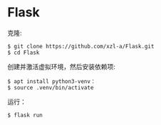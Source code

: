 # Flask
克隆:
```
$ git clone https://github.com/xzl-a/Flask.git
$ cd Flask
```
创建并激活虚拟环境，然后安装依赖项:
```
$ apt install python3-venv：
$ source .venv/bin/activate
```
运行：
```
$ flask run
```
